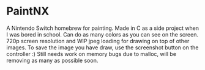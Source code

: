 # PaintNX

A Nintendo Switch homebrew for painting. Made in C as a side project when I was bored in school. Can do as many colors as you can see on the screen. 720p screen resolution and WIP jpeg loading for drawing on top of other images. To save the image you have draw, use the screenshot button on the controller :) Still needs work on memory bugs due to malloc, will be removing as many as possible soon. 
